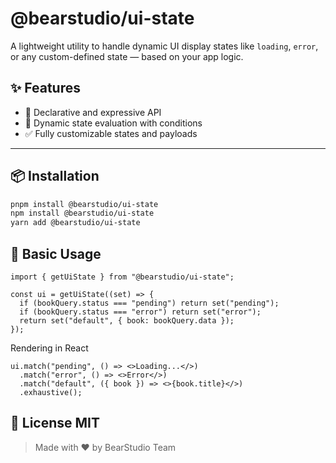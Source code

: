# @bearstudio/ui-state

A lightweight utility to handle dynamic UI display states like `loading`, `error`, or any custom-defined state — based on your app logic.

## ✨ Features

- 🧠 Declarative and expressive API
- 🔁 Dynamic state evaluation with conditions
- ✅ Fully customizable states and payloads

---

## 📦 Installation

```bash
pnpm install @bearstudio/ui-state
npm install @bearstudio/ui-state
yarn add @bearstudio/ui-state
```

## 🚀 Basic Usage

```tsx
import { getUiState } from "@bearstudio/ui-state";

const ui = getUiState((set) => {
  if (bookQuery.status === "pending") return set("pending");
  if (bookQuery.status === "error") return set("error");
  return set("default", { book: bookQuery.data });
});
```

Rendering in React

```tsx
ui.match("pending", () => <>Loading...</>)
  .match("error", () => <>Error</>)
  .match("default", ({ book }) => <>{book.title}</>)
  .exhaustive();
```

## 📃 License MIT

> Made with ❤️ by BearStudio Team
